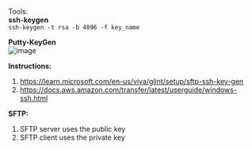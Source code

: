 Tools:  
**ssh-keygen**  
```ssh-keygen -t rsa -b 4096 -f key_name```


**Putty-KeyGen**  
![image](https://github.com/user-attachments/assets/ac544838-106a-40c9-bdaa-d9c2ee012ec3)

**Instructions:**  
1. https://learn.microsoft.com/en-us/viva/glint/setup/sftp-ssh-key-gen
2. https://docs.aws.amazon.com/transfer/latest/userguide/windows-ssh.html

**SFTP:**  
1. SFTP server uses the public key
2. SFTP client uses the private key
